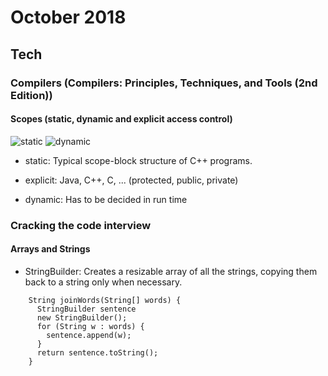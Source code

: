 October 2018
==========

Tech
----


### Compilers (Compilers: Principles, Techniques, and Tools (2nd Edition))
  
  #### Scopes (static, dynamic and explicit access control)
  
   ![static](https://i.imgur.com/26nvu5U.png)
   ![dynamic](https://i.imgur.com/HT3JMFu.png)
   
   - static: Typical scope-block structure of C++ programs.
    
    
   - explicit: Java, C++, C, ... (protected, public, private)
    
   - dynamic: Has to be decided in run time
    
  
    
### Cracking the code interview

  #### Arrays and Strings
    
  - StringBuilder: Creates a resizable array of all the strings, copying them back to a string only when necessary.
```
    String joinWords(String[] words) {
      StringBuilder sentence
      new StringBuilder();
      for (String w : words) {
        sentence.append(w);
      }
      return sentence.toString();
    }
```
    
